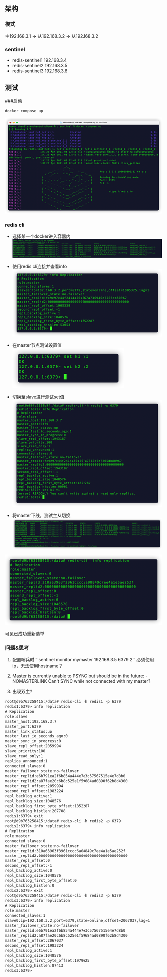 ## 架构
### 模式

主192.168.3.1  -> 从192.168.3.2  -> 从192.168.3.2

### sentinel 
- redis-sentinel1 192.168.3.4
- redis-sentinel2 192.168.3.5
- redis-sentinel3 192.168.3.6

## 测试

###启动
```shell
docker compose up
```
![startup](img.png)

### redis cli 

- 选择某一个docker进入容器内
![img_1.png](img_1.png)

- 使用redis cli连接并查看info
![img_2.png](img_2.png)
  
- 在master节点测试设置值
![img_3.png](img_3.png)
  
- 切换至slave进行测试set值
![img_4.png](img_4.png)
  
- 将master下线，测试主从切换
![img_5.png](img_5.png)
  
![img_6.png](img_6.png)

可见已成功重新选举

### 问题&思考
1. 配置哨兵时```sentinel monitor mymaster 192.168.3.5 6379 2`` 必须使用ip，无法使用hostname？

2. Master is currently unable to PSYNC but should be in the future: -NOMASTERLINK Can't SYNC while not connected with my master?

3. 出现双主?
```log
root@d9b763258415:/data# redis-cli -h redis1 -p 6379
redis1:6379> info replication
# Replication
role:slave
master_host:192.168.3.7
master_port:6379
master_link_status:up
master_last_io_seconds_ago:0
master_sync_in_progress:0
slave_repl_offset:2059994
slave_priority:100
slave_read_only:1
replica_announced:1
connected_slaves:0
master_failover_state:no-failover
master_replid:e6b791ea2f6b854a444e7e3c57567515e4e7d8b0
master_replid2:a87fae20c6b8c525e1f59684ad0890f62b8d4300
master_repl_offset:2059994
second_repl_offset:1983224
repl_backlog_active:1
repl_backlog_size:1048576
repl_backlog_first_byte_offset:1852287
repl_backlog_histlen:207708
redis1:6379> exit
root@d9b763258415:/data# redis-cli -h redis2 -p 6379
redis2:6379> info replication
# Replication
role:master
connected_slaves:0
master_failover_state:no-failover
master_replid:310a63963f3961cccc6a08849c7ee4a1e5ae252f
master_replid2:0000000000000000000000000000000000000000
master_repl_offset:0
second_repl_offset:-1
repl_backlog_active:0
repl_backlog_size:1048576
repl_backlog_first_byte_offset:0
repl_backlog_histlen:0
redis2:6379> exit
root@d9b763258415:/data# redis-cli -h redis3 -p 6379
redis3:6379> info replication
# Replication
role:master
connected_slaves:1
slave0:ip=192.168.3.2,port=6379,state=online,offset=2067037,lag=1
master_failover_state:no-failover
master_replid:e6b791ea2f6b854a444e7e3c57567515e4e7d8b0
master_replid2:a87fae20c6b8c525e1f59684ad0890f62b8d4300
master_repl_offset:2067037
second_repl_offset:1983224
repl_backlog_active:1
repl_backlog_size:1048576
repl_backlog_first_byte_offset:1979625
repl_backlog_histlen:87413
redis3:6379> 

```
